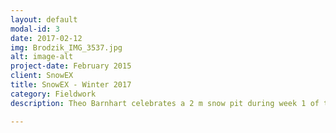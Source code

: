 ```yaml
---
layout: default
modal-id: 3
date: 2017-02-12
img: Brodzik_IMG_3537.jpg 
alt: image-alt
project-date: February 2015
client: SnowEX
title: SnowEX - Winter 2017
category: Fieldwork
description: Theo Barnhart celebrates a 2 m snow pit during week 1 of the 2017 NASA SnowEX campaign on Grand Mesa, CO. Many members of HOAR helped with SnowEX fieldwork during the fall of 2016 and winter 2017. Photo Credit - Mary Jo Brodzik

---
```

